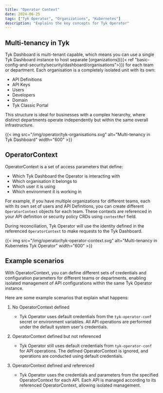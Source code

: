 ```yaml
---
title: "Operator Context"
date: 2024-06-25
tags: ["Tyk Operator", "Organizations", "Kubernetes"]
description: "Explains the key concepts for Tyk Operator"
---
```


## Multi-tenancy in Tyk

Tyk Dashboard is multi-tenant capable, which means you can use a single Tyk Dashboard instance to host separate [organizations]({{< ref "basic-config-and-security/security/dashboard/organisations">}}) for each team or department. Each organisation is a completely isolated unit with its own:

- API Definitions
- API Keys
- Users
- Developers
- Domain
- Tyk Classic Portal

This structure is ideal for businesses with a complex hierarchy, where distinct departments operate independently but within the same overall infrastructure.

{{< img src="/img/operator/tyk-organisations.svg" alt="Multi-tenancy in Tyk Dashboard" width="600" >}}

## OperatorContext

OperatorContext is a set of access parameters that define:

- Which Tyk Dashboard the Operator is interacting with
- Which organisation it belongs to
- Which user it is using
- Which environment it is working in

For example, if you have multiple organizations for different teams, each with its own set of users and API Definitions, you can create different `OperatorContext` objects for each team. These contexts are referenced in your API definition or security policy CRDs using `contextRef` field.

During reconciliation, Tyk Operator will use the identity defined in the referenced `OperatorContext` to make requests to the Tyk Dashboard.

{{< img src="/img/operator/tyk-operator-context.svg" alt="Multi-tenancy in Kubernetes Tyk Operator" width="600" >}}

## Example scenarios

With OperatorContext, you can define different sets of credentials and configuration parameters for different teams or departments, enabling isolated management of API configurations within the same Tyk Operator instance.

Here are some example scenarios that explain what happens:

1. No OperatorContext defined
    - Tyk Operator uses default credentials from the `tyk-operator-conf` secret or environment variables. All API operations are performed under the default system user's credentials.

2. OperatorContext defined but not referenced
    - Tyk Operator still uses default credentials from `tyk-operator-conf` for API operations. The defined OperatorContext is ignored, and operations are conducted using default credentials.

3. OperatorContext defined and referenced
    - Tyk Operator uses the credentials and parameters from the specified OperatorContext for each API. Each API is managed according to its referenced OperatorContext, allowing isolated management.